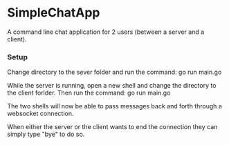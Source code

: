 # SimpleChatApp
A command line chat application for 2 users (between a server and a client). 

### Setup 
Change directory to the sever folder and run the command: 
go run main.go

While the server is running, open a new shell and change the directory to the client forlder. Then run the command: 
go run main.go 

The two shells will now be able to pass messages back and forth through a websocket connection. 

When either the server or the client wants to end the connection they can simply type "bye" to do so.


